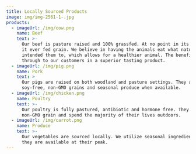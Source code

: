 ```yaml
---
title: Locally Sourced Products
image: img/img-2561-1-.jpg
products:
  - imageUrl: /img/cow.png
    name: Beef
    text: >-
      Our beef is pasture raised and 100% grassfed. At no point in its life is
      it ever fed grain. We believe in having the animals eat what nature
      intended them to, which allows for a healthier animal. The benefit carries
      through to our customers in a superior tasting product.
  - imageUrl: /img/pig.png
    name: Pork
    text: >
      Our pigs are raised on both woodland and pasture settings. They are fed
      soy-free, non-GMO grains and seasonal produce when available.
  - imageUrl: /img/chicken.png
    name: Poultry
    text: >-
      Our poultry is fully pastured, antibiotic and hormone free. They are fed
      non-GMO grain and spend the majority of their lives outdoors.
  - imageUrl: /img/carrot.png
    name: Produce
    text: >-
      Our vegetables are sourced locally. We utilize seasonal ingredients when
      they are available at their peak.
---
```

